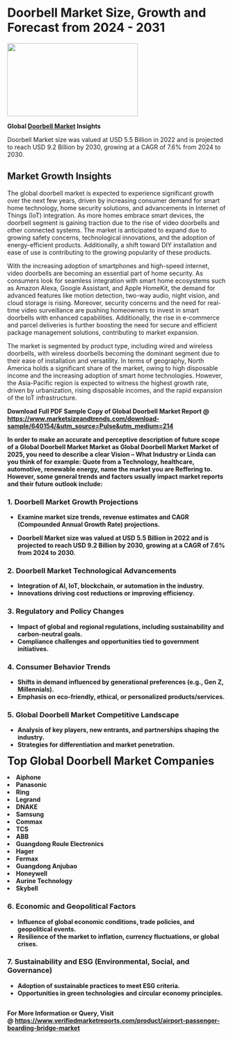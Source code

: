 <H1>Doorbell Market Size, Growth and Forecast from 2024 - 2031</H1><img class="aligncenter size-medium wp-image-584254" src="https://thirdeyenews.in/wp-content/uploads/2024/09/Global-Market-Research-300x168.jpeg" alt="" width="300" height="168" /><p><strong>Global&nbsp;<a href="https://www.marketsizeandtrends.com/download-sample/640154/&amp;utm_source=Pulse&amp;utm_medium=214">Doorbell Market</a> Insights</strong></p><p>Doorbell Market size was valued at USD 5.5 Billion in 2022 and is projected to reach USD 9.2 Billion by 2030, growing at a CAGR of 7.6% from 2024 to 2030.</p><p><h2>Market Growth Insights</h2> <p>The global doorbell market is expected to experience significant growth over the next few years, driven by increasing consumer demand for smart home technology, home security solutions, and advancements in Internet of Things (IoT) integration. As more homes embrace smart devices, the doorbell segment is gaining traction due to the rise of video doorbells and other connected systems. The market is anticipated to expand due to growing safety concerns, technological innovations, and the adoption of energy-efficient products. Additionally, a shift toward DIY installation and ease of use is contributing to the growing popularity of these products.</p> <p><strong></strong></p> <p>With the increasing adoption of smartphones and high-speed internet, video doorbells are becoming an essential part of home security. As consumers look for seamless integration with smart home ecosystems such as Amazon Alexa, Google Assistant, and Apple HomeKit, the demand for advanced features like motion detection, two-way audio, night vision, and cloud storage is rising. Moreover, security concerns and the need for real-time video surveillance are pushing homeowners to invest in smart doorbells with enhanced capabilities. Additionally, the rise in e-commerce and parcel deliveries is further boosting the need for secure and efficient package management solutions, contributing to market expansion.</p> <p>The market is segmented by product type, including wired and wireless doorbells, with wireless doorbells becoming the dominant segment due to their ease of installation and versatility. In terms of geography, North America holds a significant share of the market, owing to high disposable income and the increasing adoption of smart home technologies. However, the Asia-Pacific region is expected to witness the highest growth rate, driven by urbanization, rising disposable incomes, and the rapid expansion of the IoT infrastructure.</p> <p><strong></p><p><span class=""><strong>Download Full PDF Sample Copy of Global Doorbell Market Report</strong> @ <a href="https://www.marketsizeandtrends.com/download-sample/640154/&amp;utm_source=Pulse&amp;utm_medium=214" target="_blank">https://www.marketsizeandtrends.com/download-sample/640154/&amp;utm_source=Pulse&amp;utm_medium=214</a></span></p><p>In order to make an accurate and perceptive description of future scope of a Global&nbsp;Doorbell Market Market as Global&nbsp;Doorbell Market Market of 2025, you need to describe a clear Vision &ndash; What Industry or Linda can you think of for example: Quote from a Technology, healthcare, automotive, renewable energy, name the market you are Reffering to. However, some general trends and factors usually impact market reports and their future outlook include:</p><h3>1.&nbsp;<strong>Doorbell Market Growth Projections</strong></h3><ul><li>Examine market size trends, revenue estimates and CAGR (Compounded Annual Growth Rate) projections.</li><li><p>Doorbell Market size was valued at USD 5.5 Billion in 2022 and is projected to reach USD 9.2 Billion by 2030, growing at a CAGR of 7.6% from 2024 to 2030.</p></li></ul><h3>2.&nbsp;<strong>Doorbell Market Technological Advancements</strong></h3><ul><li>Integration of AI, IoT, blockchain, or automation in the industry.</li><li>Innovations driving cost reductions or improving efficiency.</li></ul><h3>3.&nbsp;<strong>Regulatory and Policy Changes</strong></h3><ul><li>Impact of global and regional regulations, including sustainability and carbon-neutral goals.</li><li>Compliance challenges and opportunities tied to government initiatives.</li></ul><h3>4.&nbsp;<strong>Consumer Behavior Trends</strong></h3><ul><li>Shifts in demand influenced by generational preferences (e.g., Gen Z, Millennials).</li><li>Emphasis on eco-friendly, ethical, or personalized products/services.</li></ul><h3>5.&nbsp;<strong>Global Doorbell Market Competitive Landscape</strong></h3><ul><li>Analysis of key players, new entrants, and partnerships shaping the industry.</li><li>Strategies for differentiation and market penetration.</li></ul><p data-pm-slice="1 1 []"><span style="color: inherit; font-family: inherit; font-size: 25px;">Top Global Doorbell Market Companies</span></p><div class="" data-test-id=""><p><li>Aiphone</li><li> Panasonic</li><li> Ring</li><li> Legrand</li><li> DNAKE</li><li> Samsung</li><li> Commax</li><li> TCS</li><li> ABB</li><li> Guangdong Roule Electronics</li><li> Hager</li><li> Fermax</li><li> Guangdong Anjubao</li><li> Honeywell</li><li> Aurine Technology</li><li> Skybell</li></p></div><h3>6.&nbsp;<strong>Economic and Geopolitical Factors</strong></h3><ul><li>Influence of global economic conditions, trade policies, and geopolitical events.</li><li>Resilience of the market to inflation, currency fluctuations, or global crises.</li></ul><h3>7.&nbsp;<strong>Sustainability and ESG (Environmental, Social, and Governance)</strong></h3><ul><li>Adoption of sustainable practices to meet ESG criteria.</li><li>Opportunities in green technologies and circular economy principles.</li></ul><h2><strong style="font-size: 14px;">For More Information or Query, Visit @&nbsp;</strong><a style="background-color: #ffffff; font-size: 14px;" href="https://www.marketsizeandtrends.com/report/doorbell-market/" target="_blank">https://www.verifiedmarketreports.com/product/airport-passenger-boarding-bridge-market</a></h2>
